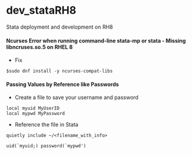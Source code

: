 # dev_stataRH8
Stata deployment and development on RH8

#### Ncurses Error when running command-line stata-mp or stata - Missing libncruses.so.5 on RHEL 8
- Fix <br/>
```
$sudo dnf install -y ncurses-compat-libs
```

#### Passing Values by Reference like Passwords
- Create a file to save your username and password <br/>
```
local myuid MyUserID
local mypwd MyPassword
```

- Reference the file in Stata <br/>
```
quietly include ~/<filename_with_info>

uid(`myuid;) password(`mypwd')
```
